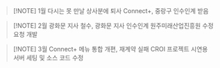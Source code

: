 
> [!NOTE] 1월
> 다시는 못 만날 상사분에 퇴사
> Connect+, 중랑구 인수인계 받음

> [!NOTE] 2월
> 광화문 지사 철수, 광화문 지사 인수인계
> 원주미래산업진흥원 수정 요청 개발

> [!NOTE] 3월
> Connect+ 메뉴 통합 개편, 재계약 실패
> CROI 프로젝트 시연용 서버 세팅 및 소스 코드 수정
> 

